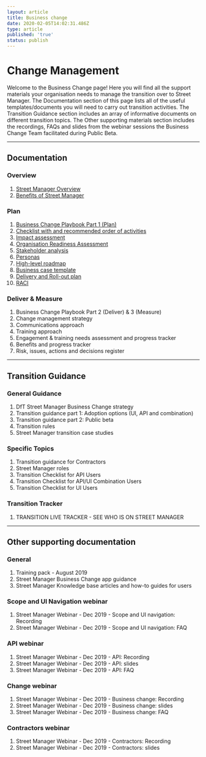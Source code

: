 ```yaml
---
layout: article
title: Business change
date: 2020-02-05T14:02:31.486Z
type: article
published: 'true'
status: publish
---
```

# Change Management

Welcome to the Business Change page! Here you will find all the support materials your organisation needs to manage the transition over to Street Manager. The Documentation section of this page lists all of the useful templates/documents you will need to carry out transition activities. The Transition Guidance section includes an array of informative documents on different transition topics. The Other supporting materials section includes the recordings, FAQs and slides from the webinar sessions the Business Change Team facilitated during Public Beta.

<hr class="govuk-section-break govuk-section-break--xl govuk-section-break--visible" />

## Documentation

### Overview

1. [Street Manager Overview](https://departmentfortransport.github.io/street-manager-docs/assets/files/business-change/SM%20Overview%20document.pdf)
2. [Benefits of Street Manager](https://departmentfortransport.github.io/street-manager-docs/assets/files/business-change/Street%20Manager%20benefits.pdf)

### Plan

1. [Business Change Playbook Part 1 (Plan)](https://departmentfortransport.github.io/street-manager-docs/assets/files/business-change/Business%20Change%20Playbook.pdf)
2. [Checklist with and recommended order of activities](https://departmentfortransport.github.io/street-manager-docs/assets/files/business-change/Playbook%20checklist%20with%20recommended%20order%20of%20activities.docx)
3. [Impact assessment](https://departmentfortransport.github.io/street-manager-docs/assets/files/business-change/Impact%20assessment.xlsx)
4. [Organisation Readiness Assessment](https://departmentfortransport.github.io/street-manager-docs/assets/files/business-change/Readiness%20Assessment.xlsx)
5. [Stakeholder analysis](https://departmentfortransport.github.io/street-manager-docs/assets/files/business-change/Stakeholder%20Analysis.xlsx)
6. [Personas](https://departmentfortransport.github.io/street-manager-docs/assets/files/business-change/Personas%20.pdf)
7. [High-level roadmap](https://departmentfortransport.github.io/street-manager-docs/assets/files/business-change/Street%20Manager%20-%20High-level%20roadmap.pptx)
8. [Business case template](https://departmentfortransport.github.io/street-manager-docs/assets/files/business-change/May%202019_Street%20Manager_business%20case%20template.docx)
9. [Delivery and Roll-out plan](https://departmentfortransport.github.io/street-manager-docs/assets/files/business-change/Delivery%20and%20roll-out%20plan.xlsx)
10. [RACI](https://departmentfortransport.github.io/street-manager-docs/assets/files/business-change/RACI%20.pdf)

### Deliver & Measure

1. Business Change Playbook Part 2 (Deliver) & 3 (Measure)
2. Change management strategy
3. Communications approach
4. Training approach
5. Engagement & training needs assessment and progress tracker
6. Benefits and progress tracker
7. Risk, issues, actions and decisions register

<hr class="govuk-section-break govuk-section-break--xl govuk-section-break--visible" />

## Transition Guidance

### General Guidance

1. DfT Street Manager Business Change strategy
2. Transition guidance part 1: Adoption options (UI, API and combination)
3. Transition guidance part 2: Public beta
4. Transition rules
5. Street Manager transition case studies

### Specific Topics

1. Transition guidance for Contractors
2. Street Manager roles
3. Transition Checklist for API Users
4. Transition Checklist for API/UI Combination Users
5. Transition Checklist for UI Users

### Transition Tracker

1. TRANSITION LIVE TRACKER - SEE WHO IS ON STREET MANAGER

<hr class="govuk-section-break govuk-section-break--xl govuk-section-break--visible" />

## Other supporting documentation

### General

1. Training pack - August 2019
2. Street Manager Business Change app guidance
3. Street Manager Knowledge base articles and how-to guides for users

### Scope and UI Navigation webinar

1. Street Manager Webinar - Dec 2019 - Scope and UI navigation: Recording
2. Street Manager Webinar - Dec 2019 - Scope and UI navigation: FAQ

### API webinar

1. Street Manager Webinar - Dec 2019 - API: Recording
2. Street Manager Webinar - Dec 2019 - API: slides
3. Street Manager Webinar - Dec 2019 - API: FAQ

### Change webinar

1. Street Manager Webinar - Dec 2019 - Business change: Recording
2. Street Manager Webinar - Dec 2019 - Business change: slides
3. Street Manager Webinar - Dec 2019 - Business change: FAQ

### Contractors webinar

1. Street Manager Webinar - Dec 2019 - Contractors: Recording
2. Street Manager Webinar - Dec 2019 - Contractors: slides
